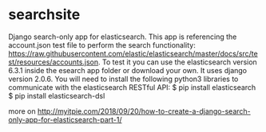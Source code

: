 # searchsite
Django search-only app for elasticsearch.
This app is referencing the account.json test file to perform the search functionality:
https://raw.githubusercontent.com/elastic/elasticsearch/master/docs/src/test/resources/accounts.json.
To test it you can use the elasticsearch version 6.3.1 inside the esearch app folder or download your own. 
It uses django version 2.0.6.
You will need to install the following python3 libraries to communicate with the elasticsearch RESTful API:
$ pip install elasticsearch
$ pip install elasticsearch-dsl

more on http://myitpie.com/2018/09/20/how-to-create-a-django-search-only-app-for-elasticsearch-part-1/

